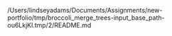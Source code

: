 /Users/lindseyadams/Documents/Assignments/new-portfolio/tmp/broccoli_merge_trees-input_base_path-ou6LkjKl.tmp/2/README.md
